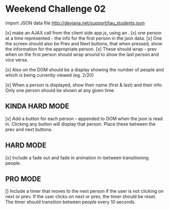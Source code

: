 Weekend Challenge 02
====================

import JSON data file
http://devjana.net/support/tau_students.json

[x] make an AJAX call from the client side app.js, using an .
[x] one person at a time represented - the info for the first person in the json data.
[x] One the screen should also be Prev and Next buttons, that when pressed, show the information for the appropriate person.
[x] These should wrap - prev when on the first person should wrap around to show the last person and vice versa.

[x] Also on the DOM should be a display showing the number of people and which is being currently viewed (eg. 2/20)

[x] When a person is displayed, show their name (first & last) and their info. Only one person should be shown at any given time.

KINDA HARD MODE
---------------

[x] Add a button for each person - appended to DOM when the json is read in. Clicking any button will display that person. Place these between the prev and next buttons.


HARD MODE
---------

[x] Include a fade out and fade in animation in-between transitioning people.

PRO MODE
--------

[] Include a timer that moves to the next person if the user is not clicking on next or prev. If the user clicks on next or prev, the timer should be reset. The timer should transition between people every 10 seconds.
